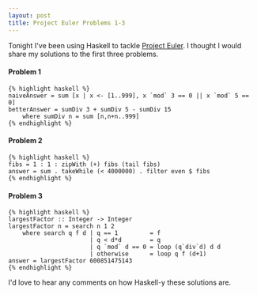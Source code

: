```yaml
---
layout: post
title: Project Euler Problems 1-3
---
```

Tonight I've been using Haskell to tackle [Project Euler](http://projecteuler.net/). I thought I would share my solutions to the first three problems.

#### Problem 1
    {% highlight haskell %}
    naiveAnswer = sum [x | x <- [1..999], x `mod` 3 == 0 || x `mod` 5 == 0]
    betterAnswer = sumDiv 3 + sumDiv 5 - sumDiv 15
        where sumDiv n = sum [n,n+n..999]
    {% endhighlight %}

#### Problem 2
    {% highlight haskell %}
    fibs = 1 : 1 : zipWith (+) fibs (tail fibs)
    answer = sum . takeWhile (< 4000000) . filter even $ fibs
    {% endhighlight %}

#### Problem 3
    {% highlight haskell %}
    largestFactor :: Integer -> Integer
    largestFactor n = search n 1 2
        where search q f d | q == 1         = f
                           | q < d*d        = q
                           | q `mod` d == 0 = loop (q`div`d) d d
                           | otherwise      = loop q f (d+1)
    answer = largestFactor 600851475143
    {% endhighlight %}

I'd love to hear any comments on how Haskell-y these solutions are.
